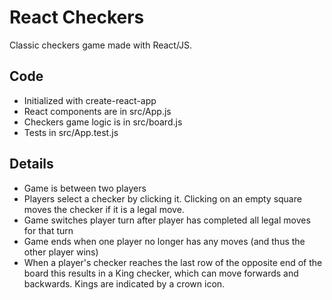 # React Checkers
Classic checkers game made with React/JS.

## Code
* Initialized with create-react-app
* React components are in src/App.js
* Checkers game logic is in src/board.js
* Tests in src/App.test.js

## Details
* Game is between two players
* Players select a checker by clicking it. Clicking on an empty square moves the checker if it is a legal move.
* Game switches player turn after player has completed all legal moves for that turn
* Game ends when one player no longer has any moves (and thus the other player wins)
* When a player's checker reaches the last row of the opposite end of the board this results in a King checker, which can move forwards and backwards. Kings are indicated by a crown icon.
